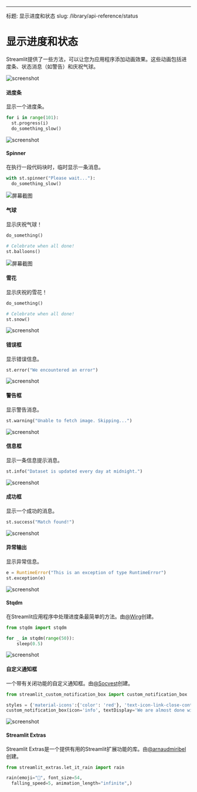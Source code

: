 ---
标题: 显示进度和状态
slug: /library/api-reference/status

# 显示进度和状态

Streamlit提供了一些方法，可以让您为应用程序添加动画效果。这些动画包括进度条、状态消息（如警告）和庆祝气球。

<TileContainer>
<RefCard href="/library/api-reference/status/st.progress">

<Image pure alt="screenshot" src="/images/api/progress.jpg" />

#### 进度条

显示一个进度条。

```python
for i in range(101):
  st.progress(i)
  do_something_slow()
```

</RefCard>
<RefCard href="/library/api-reference/status/st.spinner">

<Image pure alt="screenshot" src="/images/api/spinner.jpg" />

#### Spinner

在执行一段代码块时，临时显示一条消息。

```python
with st.spinner("Please wait..."):
  do_something_slow()
```

</RefCard>
<RefCard href="/library/api-reference/status/st.balloons">

<Image pure alt="屏幕截图" src="/images/api/balloons.jpg" />

#### 气球

显示庆祝气球！

```python
do_something()

# Celebrate when all done!
st.balloons()
```

</RefCard>
<RefCard href="/library/api-reference/status/st.snow">

<Image pure alt="屏幕截图" src="/images/api/snow.jpg" />

#### 雪花

显示庆祝的雪花！

```python
do_something()

# Celebrate when all done!
st.snow()
```

</RefCard>
<RefCard href="/library/api-reference/status/st.error">

<Image pure alt="screenshot" src="/images/api/error.jpg" />

#### 错误框

显示错误信息。

```python
st.error("We encountered an error")
```

</RefCard>
<RefCard href="/library/api-reference/status/st.warning">

<Image pure alt="screenshot" src="/images/api/warning.jpg" />

#### 警告框

显示警告消息。

```python
st.warning("Unable to fetch image. Skipping...")
```

</RefCard>
<RefCard href="/library/api-reference/status/st.info">

<Image pure alt="screenshot" src="/images/api/info.jpg" />

#### 信息框

显示一条信息提示消息。

```python
st.info("Dataset is updated every day at midnight.")
```

</RefCard>
<RefCard href="/library/api-reference/status/st.success">

<Image pure alt="screenshot" src="/images/api/success.jpg" />

#### 成功框

显示一个成功的消息。

```python
st.success("Match found!")
```

</RefCard>
<RefCard href="/library/api-reference/status/st.exception">

<Image pure alt="screenshot" src="/images/api/exception.jpg" />

#### 异常输出

显示异常信息。

```python
e = RuntimeError("This is an exception of type RuntimeError")
st.exception(e)
```

</RefCard>
</TileContainer>

<ComponentSlider>

<ComponentCard href="https://github.com/Wirg/stqdm">

<Image pure alt="screenshot" src="/images/api/components/stqdm.jpg" />

#### Stqdm

在Streamlit应用程序中处理进度条最简单的方法。由[@Wirg](https://github.com/Wirg)创建。

```python
from stqdm import stqdm

for _ in stqdm(range(50)):
    sleep(0.5)
```

</ComponentCard>

<ComponentCard href="https://github.com/Socvest/streamlit-custom-notification-box">

<Image pure alt="screenshot" src="/images/api/components/custom-notification-box.jpg" />

#### 自定义通知框

一个带有关闭功能的自定义通知框。由[@Socvest](https://github.com/Socvest)创建。

```python
from streamlit_custom_notification_box import custom_notification_box

styles = {'material-icons':{'color': 'red'}, 'text-icon-link-close-container': {'box-shadow': '#3896de 0px 4px'}, 'notification-text': {'':''}, 'close-button':{'':''}, 'link':{'':''}}
custom_notification_box(icon='info', textDisplay='We are almost done with your registration...', externalLink='more info', url='#', styles=styles, key="foo")
```

</ComponentCard>

<ComponentCard href="https://extras.streamlit.app/">

<Image pure alt="screenshot" src="/images/api/components/extras-emojis.jpg" />

#### Streamlit Extras

Streamlit Extras是一个提供有用的Streamlit扩展功能的库。由[@arnaudmiribel](https://github.com/arnaudmiribel/)创建。

```python
from streamlit_extras.let_it_rain import rain

rain(emoji="🎈", font_size=54,
  falling_speed=5, animation_length="infinite",)
```

</ComponentCard>

</ComponentSlider>

